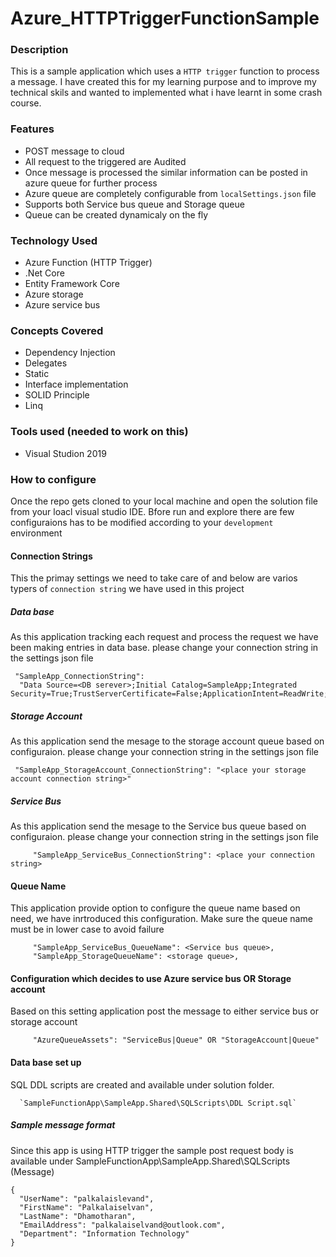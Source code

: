 Azure_HTTPTriggerFunctionSample
===============================

### Description
  This is a sample application which uses a `HTTP trigger` function to process a message. I have created this for my learning purpose and to improve my technical skils and wanted to implemented what i have learnt in some crash course.
  
### Features

- POST message to cloud
- All request to the triggered are Audited
- Once message is processed the similar information can be posted in azure queue for further process
- Azure queue are completely configurable from `localSettings.json` file
- Supports both Service bus queue and Storage queue
- Queue can be created dynamicaly on the fly

### Technology Used

- Azure Function (HTTP Trigger)
- .Net Core
- Entity Framework Core
- Azure storage
- Azure service bus

### Concepts Covered

- Dependency Injection
- Delegates
- Static
- Interface implementation
- SOLID Principle
- Linq

### Tools used (needed to work on this)

- Visual Studion 2019

### How to configure

  Once the repo gets cloned to your local machine and open the solution file from your loacl visual studio IDE. Bfore run and explore there are few configuraions has to be modified according to your `development` environment

#### Connection Strings

  This the primay settings we need to take care of and below are varios typers of `connection string` we have used in this project

  ##### Data base
   As this application tracking each request and process the request we have been making entries in data base. please change your connection string in the settings json file
       
     "SampleApp_ConnectionString": 
      "Data Source=<DB serever>;Initial Catalog=SampleApp;Integrated Security=True;TrustServerCertificate=False;ApplicationIntent=ReadWrite;MultiSubnetFailover=False"    
    
  ##### Storage Account
   As this application send the mesage to the storage account queue based on configuraion. please change your connection string in the settings json file
       
     "SampleApp_StorageAccount_ConnectionString": "<place your storage account connection string>"    
    
   ##### Service Bus
   As this application send the mesage to the Service bus queue based on configuraion. please change your connection string in the settings json file
   
         "SampleApp_ServiceBus_ConnectionString": <place your connection string>
        
#### Queue Name
   This application provide option to configure the queue name based on need, we have inrtroduced this configuration. Make sure the queue name must be in lower case to avoid failure
   
         "SampleApp_ServiceBus_QueueName": <Service bus queue>,
         "SampleApp_StorageQueueName": <storage queue>,
        
#### Configuration which decides to use Azure service bus OR Storage account
   Based on this setting application post the message to either service bus or storage account
   
         "AzureQueueAssets": "ServiceBus|Queue" OR "StorageAccount|Queue"
    
#### Data base set up
   SQL DDL scripts are created and available under solution folder.
   
      `SampleFunctionApp\SampleApp.Shared\SQLScripts\DDL Script.sql`
      
  ##### Sample message format
   Since this app is using HTTP trigger the sample post request body is available under SampleFunctionApp\SampleApp.Shared\SQLScripts (Message)
      
    {
      "UserName": "palkalaislevand",
      "FirstName": "Palkalaiselvan",
      "LastName": "Dhamotharan",
      "EmailAddress": "palkalaiselvand@outlook.com",
      "Department": "Information Technology"
    }
    
